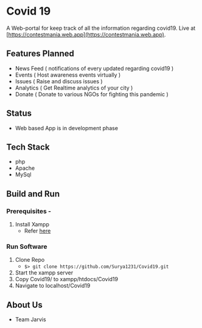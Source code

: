 # Covid 19

A Web-portal for keep track of all the information regarding covid19. Live at [https://contestmania.web.app](https://contestmania.web.app).

## Features Planned

- News Feed ( notifications of every updated regarding covid19 )
- Events ( Host awareness events virtually )
- Issues ( Raise and discuss issues )
- Analytics ( Get Realtime analytics of your city )
- Donate ( Donate to various NGOs for fighting this pandemic )

## Status

- Web based App is in development phase

## Tech Stack

- php
- Apache
- MySql

## Build and Run

### Prerequisites -

1. Install Xampp
   - Refer [here](https://www.apachefriends.org/index.html)

### Run Software

1. Clone Repo
   - `$> git clone https://github.com/Surya1231/Covid19.git`
2. Start the xampp server
3. Copy Covid19/ to xampp/htdocs/Covid19
4. Navigate to localhost/Covid19

## About Us

- Team Jarvis
